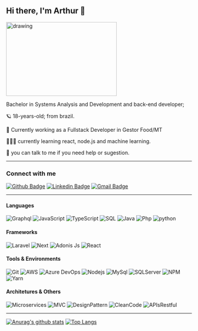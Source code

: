 ## Hi there, I'm Arthur 👋


<img src="https://user-images.githubusercontent.com/52502727/89461429-f57dee00-d739-11ea-9b7f-2b85703279f3.png" alt="drawing" width="300" height=200/>

Bachelor in Systems Analysis and Development and back-end developer;

🪐 18-years-old; from brazil.

🦾 Currently working as a Fullstack Developer in Gestor Food/MT

👩🏻‍💻 currently learning react, node.js and machine learning.

💬 you can talk to me if you need help or sugestion.


---

### Connect with me
[![Github Badge](https://img.shields.io/badge/-Github-000?logo=Github&logoColor=white&link=https://github.com/arthurramires)](https://github.com/arthurramires)
[![Linkedin Badge](https://img.shields.io/badge/-LinkedIn-blue?logo=Linkedin&logoColor=white&link=https://www.linkedin.com/in/arthur-ramires-rodrigues-neto-9687a1193/)](https://www.linkedin.com/in/arthur-ramires-rodrigues-neto-9687a1193/)
[![Gmail Badge](https://img.shields.io/badge/-Gmail-c14438?logo=Gmail&logoColor=white&link=mailto:arthurramires2601@gmail.com)](mailto:arthurramires2601@gmail.com)


---

#### Languages
![Graphql](https://img.shields.io/badge/GraphQL-E10098.svg?logo=GraphQL)
![JavaScript](https://img.shields.io/badge/JavaScript-black.svg?logo=javascript)
![TypeScript](https://img.shields.io/badge/TypeScript-007ACC.svg?logo=typescript)
![SQL](https://img.shields.io/badge/SQL-gray.svg)
![Java](https://img.shields.io/badge/Java-007396.svg?logo=java)
![Php](https://img.shields.io/badge/PHP-777BB4.svg?logo=PHP)
![python](https://img.shields.io/badge/Python-64BAFF.svg?logo=Python)

#### Frameworks
![Laravel](https://img.shields.io/badge/Laravel-FF2D20.svg?logo=laravel)
![Next](https://img.shields.io/badge/Next.js-000000.svg?logo=next.js)
![Adonis Js](https://img.shields.io/badge/Adonis.js-220052.svg?logo=AdonisJS)
![React](https://img.shields.io/badge/React-61DAFB.svg?logo=react)

#### Tools & Environments
![Git](https://img.shields.io/badge/Git-F05032.svg?logo=git&logoColor=white)
![AWS](https://img.shields.io/badge/AWS-232F3E.svg?logo=amazon-aws)
![Azure DevOps](https://img.shields.io/badge/Azure%20DevOps-0078D7.svg?logo=azuredevops)
![Nodejs](https://img.shields.io/badge/NodeJs-339933.svg?logo=node.js&logoColor=white)
![MySql](https://img.shields.io/badge/MySQL-4479A1.svg?logo=mysql&logoColor=white)
![SQLServer](https://img.shields.io/badge/Microsoft%20SQL%20Server-CC2927.svg?logo=microsoft-sql-server)
![NPM](https://img.shields.io/badge/NPM-CB3837.svg?logo=npm)
![Yarn](https://img.shields.io/badge/Yarn-2C8EBB.svg?logo=yarn&logoColor=white)

#### Architetures & Others
![Microservices](https://img.shields.io/badge/Microservices-gray.svg)
![MVC](https://img.shields.io/badge/MVC-gray.svg)
![DesignPattern](https://img.shields.io/badge/Design%20Pattern-gray.svg)
![CleanCode](https://img.shields.io/badge/Clean%20Code-gray.svg)
![APIsRestful](https://img.shields.io/badge/APIs%20Restful-gray.svg)

---

[![Anurag's github stats](https://github-readme-stats.vercel.app/api?username=arthurramires&count_private=true)](https://github.com/anuraghazra/github-readme-stats)
[![Top Langs](https://github-readme-stats.vercel.app/api/top-langs/?username=arthurramires)](https://github.com/anuraghazra/github-readme-stats)
